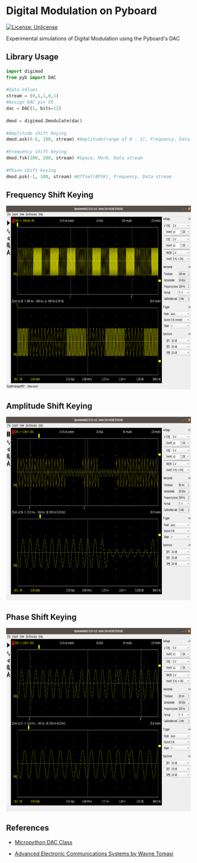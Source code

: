# Digital Modulation on Pyboard 
[![License: Unlicense](https://img.shields.io/badge/license-Unlicense-blue.svg)](http://unlicense.org/)

Experimental simulations of Digital Modulation using the Pyboard's DAC

## Library Usage
```python
import digimod
from pyb import DAC

#Data Values
stream = (0,1,1,0,1)
#Assign DAC pin X5
dac = DAC(1, bits=12) 

dmod = digimod.Dmodulate(dac)

#Amplitude shift keying
dmod.ask(0.6, 100, stream) #Amplitude(range of 0 - 1), Frequency, Data stream

#Frequency shift keying
dmod.fsk(100, 200, stream) #Space, Mark, Data stream   

#Phase shift keying
dmod.psk(-1, 100, stream) #Offset(BPSK), Frequency, Data stream
```

## Frequency Shift Keying

<p align="center">
  <img width="9000" height="500" src="https://github.com/dnzltajo/DM-Lab-Micropython/blob/master/images/Screenshot%20from%202020-05-15%2017-52-03.png">
</p> 

## Amplitude Shift Keying

<p align="center">
  <img width="9000" height="500" src="https://github.com/dnzltajo/DM-Lab-Micropython/blob/master/images/Screenshot%20from%202020-05-17%2010-46-21.png">
</p> 

## Phase Shift Keying

<p align="center">
  <img width="9000" height="500" src="https://github.com/dnzltajo/DM-Lab-Micropython/blob/master/images/Screenshot%20from%202020-05-17%2010-54-58.png">
</p> 

## References

* [Micropython DAC Class](http://docs.micropython.org/en/v1.9.3/pyboard/library/pyb.DAC.html)

* [Advanced Electronic Communications Systems by Wayne Tomasi](https://gradeup-question-images.grdp.co/liveData/f/2017/12/Advanced_Electronic_Communications_Systems_0130453501.pdf-86.pdf)



